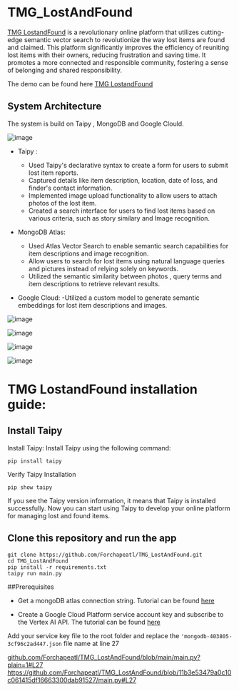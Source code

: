 # TMG_LostAndFound
[TMG LostandFound](https://lostandfound.taipy.cloud) is a revolutionary online platform that utilizes cutting-edge semantic vector search to revolutionize the way lost items are found and claimed.
This platform significantly improves the efficiency of reuniting lost items with their owners, reducing frustration and saving time. It promotes a more connected and responsible community, fostering a sense of belonging and shared responsibility.

The demo can be found here [TMG LostandFound](https://lostandfound.taipy.cloud)


## System Architecture
The system is build on Taipy , MongoDB and Google Clould.

![image](https://github.com/Forchapeatl/TMG_LostAndFound/assets/24577149/140e1f22-8858-4160-9170-a8cba9ea6bc2)

- Taipy :
  - Used Taipy's declarative syntax to create a form for users to submit lost item reports.
  - Captured details like item description, location, date of loss, and finder's contact information.
  - Implemented image upload functionality to allow users to attach photos of the lost item.
  - Created a search interface for users to find lost items based on various criteria, such as story similary and Image recognition.
  
- MongoDB Atlas:
    - Used Atlas Vector Search to enable semantic search capabilities for item descriptions and image recognition.
    - Allow users to search for lost items using natural language queries and pictures instead of relying solely on keywords.
    - Utilized the semantic similarity between photos , query terms and item descriptions to retrieve relevant results.

-  Google Cloud:
    -Utilized a  custom model to generate semantic embeddings for lost item descriptions and images.


![image](https://github.com/Forchapeatl/TMG_LostAndFound/assets/24577149/eebee505-6347-42e5-bbdc-7b93d8e96507)

![image](https://github.com/Forchapeatl/TMG_LostAndFound/assets/24577149/e72b2d55-512a-4cdd-b02a-02c8ff75fd62)

![image](https://github.com/Forchapeatl/TMG_LostAndFound/assets/24577149/72779cd1-4e2a-4c30-8179-43be3231a2e8)

![image](https://github.com/Forchapeatl/TMG_LostAndFound/assets/24577149/48b8ab7c-bbf7-4e08-b56b-bd6dec3c82bb)

# TMG LostandFound installation guide:
## Install Taipy

Install Taipy: Install Taipy using the following command: 
```
pip install taipy
```

Verify Taipy Installation
```
pip show taipy
```

If you see the Taipy version information, it means that Taipy is installed successfully. Now you can start using Taipy to develop your online platform for managing lost and found items.

## Clone this repository and run the app

```
git clone https://github.com/Forchapeatl/TMG_LostAndFound.git
cd TMG_LostAndFound
pip install -r requirements.txt
taipy run main.py
```
##Prerequisites
- Get a mongoDB atlas connection string. Tutorial can be found [here](https://www.mongodb.com/basics/mongodb-atlas-tutorial)  

- Create a Google Cloud Platform service account key and subscribe to the Vertex AI API. The tutorial can be found [here](https://cloud.google.com/iam/docs/keys-create-delete)
  
Add your service key file to the root folder and replace the `'mongodb-403805-3cf96c2ad447.json` file name at line 27

[github.com/Forchapeatl/TMG_LostAndFound/blob/main/main.py?plain=1#L27
](https://github.com/Forchapeatl/TMG_LostAndFound/blob/11b3e53479a0c10c061415df16663300dab91527/main.py#L27)https://github.com/Forchapeatl/TMG_LostAndFound/blob/11b3e53479a0c10c061415df16663300dab91527/main.py#L27  



